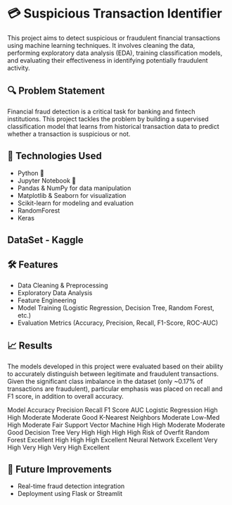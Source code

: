 # 💳 Suspicious Transaction Identifier

This project aims to detect suspicious or fraudulent financial transactions using machine learning techniques. It involves cleaning the data, performing exploratory data analysis (EDA), training classification models, and evaluating their effectiveness in identifying potentially fraudulent activity.



## 🔍 Problem Statement

Financial fraud detection is a critical task for banking and fintech institutions. This project tackles the problem by building a supervised classification model that learns from historical transaction data to predict whether a transaction is suspicious or not.


## 🧪 Technologies Used

* Python 🐍
* Jupyter Notebook 📓
* Pandas & NumPy for data manipulation
* Matplotlib & Seaborn for visualization
* Scikit-learn for modeling and evaluation
* RandomForest
* Keras

  
## DataSet - Kaggle 


## 🛠️ Features

* Data Cleaning & Preprocessing
* Exploratory Data Analysis
* Feature Engineering
* Model Training (Logistic Regression, Decision Tree, Random Forest, etc.)
* Evaluation Metrics (Accuracy, Precision, Recall, F1-Score, ROC-AUC)


## 📈 Results

The models developed in this project were evaluated based on their ability to accurately distinguish between legitimate and fraudulent transactions. Given the significant class imbalance in the dataset (only ~0.17% of transactions are fraudulent), particular emphasis was placed on recall and F1 score, in addition to overall accuracy.

Model	Accuracy	Precision	Recall	F1 Score	AUC
Logistic Regression	High	High	Moderate	Moderate	Good
K-Nearest Neighbors	Moderate	Low-Med	High	Moderate	Fair
Support Vector Machine	High	High	Moderate	Moderate	Good
Decision Tree	Very High	High	High	High	Risk of Overfit
Random Forest	Excellent	High	High	High	Excellent
Neural Network	Excellent	Very High	Very High	Very High	Excellent



## 🧠 Future Improvements

* Real-time fraud detection integration
* Deployment using Flask or Streamlit
